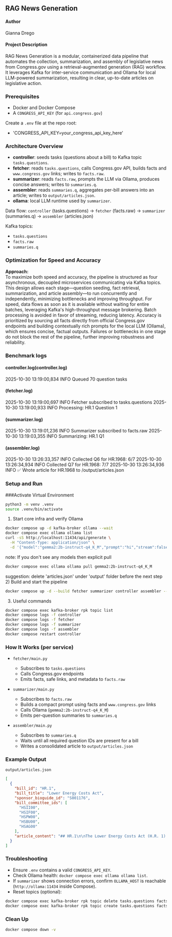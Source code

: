## RAG News Generation

#### Author
Gianna Drego

#### Project Description
RAG News Generation is a modular, containerized data pipeline that automates the collection, summarization, and assembly of legislative news from Congress.gov using a retrieval-augmented generation (RAG) workflow. It leverages Kafka for inter-service communication and Ollama for local LLM-powered summarization, resulting in clear, up-to-date articles on legislative action.

### Prerequisites
- Docker and Docker Compose
- A `CONGRESS_API_KEY` (for `api.congress.gov`)

Create a `.env` file at the repo root:
- 'CONGRESS_API_KEY=your_congress_api_key_here'


### Architecture Overview
- **controller**: seeds tasks (questions about a bill) to Kafka topic `tasks.questions`.
- **fetcher**: reads `tasks.questions`, calls Congress.gov API, builds facts and `www.congress.gov` links; writes to `facts.raw`.
- **summarizer**: reads `facts.raw`, prompts the LLM via Ollama, produces concise answers; writes to `summaries.q`.
- **assembler**: reads `summaries.q`, aggregates per-bill answers into an article; writes to `output/articles.json`.
- **ollama**: local LLM runtime used by `summarizer`.

Data flow: `controller` (tasks.questions) → `fetcher` (facts.raw) → `summarizer` (summaries.q) → `assembler` (articles.json)

Kafka topics:
- `tasks.questions`
- `facts.raw`
- `summaries.q`

### Optimization for Speed and Accuracy

**Approach:**  
To maximize both speed and accuracy, the pipeline is structured as four asynchronous, decoupled microservices communicating via Kafka topics. This design allows each stage—question seeding, fact retrieval, summarization, and article assembly—to run concurrently and independently, minimizing bottlenecks and improving throughput. For speed, data flows as soon as it is available without waiting for entire batches, leveraging Kafka's high-throughput message brokering. Batch processing is avoided in favor of streaming, reducing latency. Accuracy is prioritized by sourcing all facts directly from official Congress.gov endpoints and building contextually rich prompts for the local LLM (Ollama), which ensures concise, factual outputs. Failures or bottlenecks in one stage do not block the rest of the pipeline, further improving robustness and reliability.

### Benchmark logs
#### controller.log(controller.log)
2025-10-30 13:19:00,834 INFO Queued 70 question tasks
#### (fetcher.log)
2025-10-30 13:19:00,697 INFO Fetcher subscribed to tasks.questions
2025-10-30 13:19:00,933 INFO Processing: HR.1 Question 1
#### (summarizer.log)
2025-10-30 13:19:01,236 INFO Summarizer subscribed to facts.raw
2025-10-30 13:19:03,355 INFO Summarizing: HR.1 Q1
#### (assembler.log)
2025-10-30 13:26:33,357 INFO Collected Q6 for HR.1968: 6/7
2025-10-30 13:26:34,934 INFO Collected Q7 for HR.1968: 7/7
2025-10-30 13:26:34,936 INFO ✅ Wrote article for HR.1968 to /output/articles.json


### Setup and Run

###Activate Virtual Environment
```bash
python3 -m venv .venv
source .venv/bin/activate
```

1) Start core infra and verify Ollama
```bash
docker compose up -d kafka-broker ollama --wait
docker compose exec ollama ollama list
curl -sS http://localhost:11434/api/generate \
  -H "Content-Type: application/json" \
  -d '{"model":"gemma2:2b-instruct-q4_K_M","prompt":"hi","stream":false}'
```
note: If you don't see any models then explicit pull
```bash
docker compose exec ollama ollama pull gemma2:2b-instruct-q4_K_M
```
suggestion: delete 'articles.json' under 'output' folder before the next step
2) Build and start the pipeline
```bash
docker compose up -d --build fetcher summarizer controller assembler --wait
```

3) Useful commands
```bash
docker compose exec kafka-broker rpk topic list
docker compose logs -f controller
docker compose logs -f fetcher
docker compose logs -f summarizer
docker compose logs -f assembler
docker compose restart controller
```

### How It Works (per service)

- `fetcher/main.py`
  - Subscribes to `tasks.questions`
  - Calls Congress.gov endpoints
  - Emits facts, safe links, and metadata to `facts.raw`

- `summarizer/main.py`
  - Subscribes to `facts.raw`
  - Builds a compact prompt using facts and `www.congress.gov` links
  - Calls Ollama (`gemma2:2b-instruct-q4_K_M`)
  - Emits per-question summaries to `summaries.q`

- `assembler/main.py`
  - Subscribes to `summaries.q`
  - Waits until all required question IDs are present for a bill
  - Writes a consolidated article to `output/articles.json`

### Example Output
`output/articles.json`
```json
[
  {
    "bill_id": "HR.1",
    "bill_title": "Lower Energy Costs Act",
    "sponsor_bioguide_id": "S001176",
    "bill_committee_ids": [
      "HSII00",
      "HSIF00",
      "HSPW00",
      "HSBU00",
      "HSAG00"
    ],
    "article_content": "## HR.1\n\nThe Lower Energy Costs Act (H.R. 1) provides for the exploration, development, importation, and exportation of energy resources such as oil, gas, and minerals. The bill is currently in the process of being corrected by the Clerk before it can be formally considered by the House. [https://www.congress.gov/bill/118th-congress/house-bill/1](https://www.congress.gov/bill/118th-congress/house-bill/1)\n\n\n**Committees**\n\nThis bill is in the Natural Resources Committee, Energy and Commerce Committee, Transportation and Infrastructure Committee, Budget Committee, and Agriculture Committee. [https://www.congress.gov/committee/house-natural-resources-committee/hsii00](https://www.congress.gov/committee/house-natural-resources-committee/hsii00) [https://www.congress.gov/committee/house-energy-and-commerce-committee/hsif00](https://www.congress.gov/committee/house-energy-and-commerce-committee/hsif00) [https://www.congress.gov/committee/house-transportation-and-infrastructure-committee/hspw00](https://www.congress.gov/committee/house-transportation-and-infrastructure-committee/hspw00) [https://www.congress.gov/committee/house-budget-committee/hsbu00](https://www.congress.gov/committee/house-budget-committee/hsbu00) [https://www.congress.gov/committee/house-agriculture-committee/hsag00](https://www.congress.gov/committee/house-agriculture-committee/hsag00)\n\n\n**Sponsor**\n\nRep. Scalise, Steve is the sponsor of the bill. [https://www.congress.gov/member/rep-scalise-steve/S001176](https://www.congress.gov/member/rep-scalise-steve/S001176)\n\n\n**Cosponsors & overlap**\n\nRep. McMorris Rodgers, Cathy [R-WA-5], Rep. Westerman, Bruce [R-AR-4], and Rep. Graves, Sam [R-MO-6] are the top 5 cosponsors of the bill.  Rep. McMorris Rodgers, Cathy [R-WA-5], is a member of the House Natural Resources Committee. [https://www.congress.gov/member/rep-mcmorris-rodgers-cathy/M001159](https://www.congress.gov/member/rep-mcmorris-rodgers-cathy/M001159)  [https://www.congress.gov/committee/house-natural-resources-committee/hsii00](https://www.congress.gov/committee/house-natural-resources-committee/hsii00)\n\n\n**Hearings**\n\nNo hearings have been held on the bill as of yet.  [Find more information about the bill](https://www.congress.gov/).\n\n\n**Amendments**\n\nThe provided text states there were 20 total amendments proposed on the bill, but it does not provide information about who proposed them or what they do. [Link to relevant page](https://www.congress.gov/)\n\n\n**Votes**\n\nThe bill was passed by the Yeas and Nays vote of 225 to 204 on March 30, 2023. This was a bipartisan vote.  [Vote: On passage Passed by the Yeas and Nays: 225 - 204 (Roll no. 182).](https://www.congress.gov/bill/118th-congress/house-bill/1737/votes)"
  }
]
```

### Troubleshooting
- Ensure `.env` contains a valid `CONGRESS_API_KEY`.
- Check Ollama health: `docker compose exec ollama ollama list`.
- If `summarizer` shows connection errors, confirm `OLLAMA_HOST` is reachable (`http://ollama:11434` inside Compose).
- Reset topics (optional):
```bash
docker compose exec kafka-broker rpk topic delete tasks.questions facts.raw summaries.q
docker compose exec kafka-broker rpk topic create tasks.questions facts.raw summaries.q
```

### Clean Up
```bash
docker compose down -v
```
